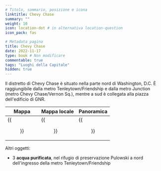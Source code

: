 ```yaml
---
# Titolo, sommario, posizione e icona
linktitle: Chevy Chase
summary: ""
weight: 10
icon: location-dot # in alternativa location-question
icon_pack: fas

# Metadata pagina
title: Chevy Chase
date: 2022-11-17
type: book # Non modificare
commentable: true
tags: "Luoghi della Capitale"
hidden: true
---
```





Il distretto di Chevy Chase è situato nella parte nord di Washington, D.C. È raggiungibile dalla metro Tenleytown/Friendship e dalla metro Junction (metro Chevy Chase/Vernon Sq.), mentre a sud è collegata alla piazza dell'edificio di GNR.

| Mappa                           | Mappa locale              | Panoramica            |
| ------------------------------- | ------------------------- | --------------------- |
| {{<figure src="Chevy_Chase_North_loc.webp">}} | {{<figure src="Chevy_Chase_map.webp">}} | {{<figure src="Chevy_Chase.webp">}} |


Altri oggetti:
- 3 **acqua purificata**, nel rifugio di preservazione Pulowski a nord dell'ingresso della metro Tenleytown/Friendship


